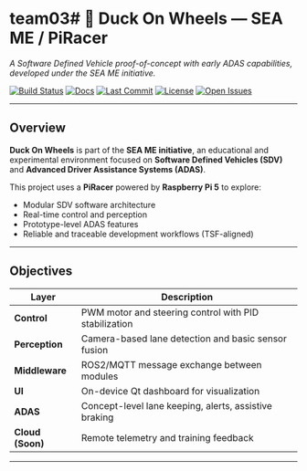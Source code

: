 # team03# 🦆 Duck On Wheels — SEA ME / PiRacer  
*A Software Defined Vehicle proof-of-concept with early ADAS capabilities, developed under the SEA ME initiative.*

[![Build Status](https://github.com/SEAME-pt/team03_DuckOnWheels/actions/workflows/ci.yml/badge.svg)](https://github.com/SEAME-pt/team03_DuckOnWheels/actions/workflows/ci.yml)
[![Docs](https://github.com/SEAME-pt/team03_DuckOnWheels/actions/workflows/doxygen-docs.yml/badge.svg)](https://SEAME-pt.github.io/team03_DuckOnWheels/)
[![Last Commit](https://img.shields.io/github/last-commit/SEAME-pt/team03_DuckOnWheels)](https://github.com/SEAME-pt/team03_DuckOnWheels/commits/main)
[![License](https://img.shields.io/github/license/SEAME-pt/team03_DuckOnWheels)](LICENSE)
[![Open Issues](https://img.shields.io/github/issues/SEAME-pt/team03_DuckOnWheels)](https://github.com/SEAME-pt/team03_DuckOnWheels/issues)

---

## Overview

**Duck On Wheels** is part of the **SEA ME initiative**, an educational and experimental environment focused on **Software Defined Vehicles (SDV)** and **Advanced Driver Assistance Systems (ADAS)**.

This project uses a **PiRacer** powered by **Raspberry Pi 5** to explore:
- Modular SDV software architecture  
- Real-time control and perception  
- Prototype-level ADAS features  
- Reliable and traceable development workflows (TSF-aligned)

---

## Objectives

| Layer | Description |
|--------|--------------|
| **Control** | PWM motor and steering control with PID stabilization |
| **Perception** | Camera-based lane detection and basic sensor fusion |
| **Middleware** | ROS2/MQTT message exchange between modules |
| **UI** | On-device Qt dashboard for visualization |
| **ADAS** | Concept-level lane keeping, alerts, assistive braking |
| **Cloud (Soon)** | Remote telemetry and training feedback |

---


